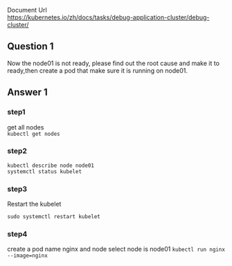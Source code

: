 Document Url  
https://kubernetes.io/zh/docs/tasks/debug-application-cluster/debug-cluster/
## Question 1
Now the node01 is not ready, please find out the root cause and make it to ready,then create a pod that make sure it is running on node01.
## Answer 1
### step1
get all nodes  
`kubectl get nodes`
### step2
```shell
kubectl describe node node01
systemctl status kubelet
```
### step3
Restart the kubelet
```shell
sudo systemctl restart kubelet
```
### step4
create a pod name nginx and node select node is node01
`kubectl run nginx --image=nginx`

